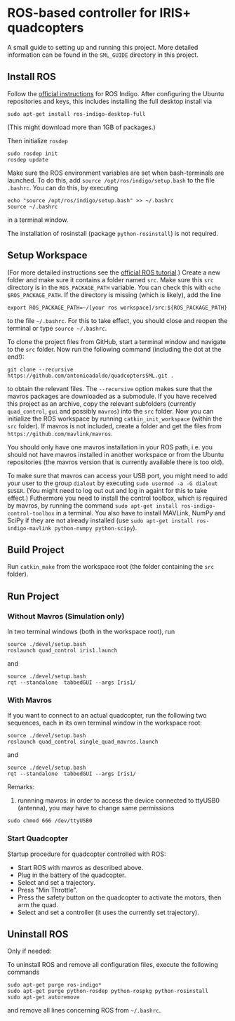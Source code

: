 ROS-based controller for IRIS+ quadcopters
==========================================

A small guide to setting up and running this project.
More detailed information can be found in the `SML_GUIDE` directory in this project.

## Install ROS

Follow the [official instructions](http://wiki.ros.org/indigo/Installation/Ubuntu) for ROS Indigo.
After configuring the Ubuntu repositories and keys, this includes installing the full desktop install via
~~~~
sudo apt-get install ros-indigo-desktop-full
~~~~
(This might download more than 1GB of packages.)

Then initialize `rosdep`
~~~~
sudo rosdep init
rosdep update
~~~~

Make sure the ROS environment variables are set when bash-terminals are launched.
To do this, add `source /opt/ros/indigo/setup.bash` to the file `.bashrc`.
You can do this, by executing
~~~~
echo "source /opt/ros/indigo/setup.bash" >> ~/.bashrc
source ~/.bashrc
~~~~
in a terminal window.

The installation of rosinstall (package `python-rosinstall`) is not required.

## Setup Workspace

(For more detailed instructions see the [official ROS tutorial](http://wiki.ros.org/ROS/Tutorials/InstallingandConfiguringROSEnvironment).)
Create a new folder and make sure it contains a folder named `src`.
Make sure this `src` directory is in the `ROS_PACKAGE_PATH` variable.
You can check this with `echo $ROS_PACKAGE_PATH`.
If the directory is missing (which is likely), add the line
~~~~
export ROS_PACKAGE_PATH=~/[your ros workspace]/src:${ROS_PACKAGE_PATH}
~~~~
to the file `~/.bashrc`.
For this to take effect, you should close and reopen the terminal or type `source ~/.bashrc`.

To clone the project files from GitHub, start a terminal window and navigate to the `src` folder.
Now run the following command (including the dot at the end!):
~~~~
git clone --recursive https://github.com/antonioadaldo/quadcoptersSML.git .
~~~~
to obtain the relevant files.
The `--recursive` option makes sure that the mavros packages are downloaded as a submodule.
If you have received this project as an archive, copy the relevant subfolders (currently `quad_control`, `gui` and possibly `mavros`) into the `src` folder.
Now you can initialize the ROS workspace by running `catkin_init_workspace` (within the `src` folder). 
If mavros is not included, create a folder and get the files from `https://github.com/mavlink/mavros`.

You should only have one mavros installation in your ROS path, i.e. you should not have mavros installed in another workspace or from the Ubuntu repositories (the mavros version that is currently available there is too old).

To make sure that mavros can access your USB port, you might need to add your user to the group `dialout` by executing `sudo usermod -a -G dialout $USER`.
(You might need to log out out and log in againt for this to take effect.)
Futhermore you need to install the control toolbox, which is required by mavros, by running the command `sudo apt-get install ros-indigo-control-toolbox` in a terminal.
You also have to install MAVLink, NumPy and SciPy if they are not already installed (use `sudo apt-get install ros-indigo-mavlink python-numpy python-scipy`).

## Build Project

Run `catkin_make` from the workspace root (the folder containing the `src` folder).

## Run Project

### Without Mavros (Simulation only)

In two terminal windows (both in the workspace root), run
~~~~
source ./devel/setup.bash
roslaunch quad_control iris1.launch
~~~~
and
~~~~
source ./devel/setup.bash
rqt --standalone  tabbedGUI --args Iris1/
~~~~

### With Mavros

If you want to connect to an actual quadcopter, run the following two sequences, each in its own terminal window in the workspace root:
~~~~
source ./devel/setup.bash
roslaunch quad_control single_quad_mavros.launch
~~~~
and
~~~~
source ./devel/setup.bash
rqt --standalone  tabbedGUI --args Iris1/
~~~~

Remarks:

1. runnning mavros: in order to access the device connected to ttyUSB0 (antenna), you may have to change same permissions 
```
sudo chmod 666 /dev/ttyUSB0
```

### Start Quadcopter

Startup procedure for quadcopter controlled with ROS:

- Start ROS with mavros as described above.
- Plug in the battery of the quadcopter.
- Select and set a trajectory.
- Press "Min Throttle".
- Press the safety button on the quadcopter to activate the motors, then arm the quad.
- Select and set a controller (it uses the currently set trajectory).

## Uninstall ROS

Only if needed:

To uninstall ROS and remove all configuration files, execute the following commands
~~~~
sudo apt-get purge ros-indigo*
sudo apt-get purge python-rosdep python-rospkg python-rosinstall
sudo apt-get autoremove
~~~~
and remove all lines concerning ROS from `~/.bashrc`.
